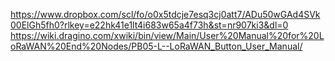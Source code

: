 https://www.dropbox.com/scl/fo/o0x5tdcje7esq3cj0att7/ADu50wGAd4SVk00ElGh5fh0?rlkey=e22hk41e1lt4i683w65a4f73h&st=nr907ki3&dl=0
https://wiki.dragino.com/xwiki/bin/view/Main/User%20Manual%20for%20LoRaWAN%20End%20Nodes/PB05-L--LoRaWAN_Button_User_Manual/
